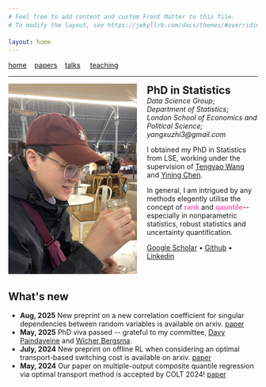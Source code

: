 ```yaml
---
# Feel free to add content and custom Front Matter to this file.
# To modify the layout, see https://jekyllrb.com/docs/themes/#overriding-theme-defaults

layout: home
---
```

[home](/index.markdown/)&nbsp;&nbsp;&nbsp;&nbsp;[papers](/papers/)&nbsp;&nbsp;&nbsp;&nbsp;[talks](/talks/)
&nbsp;&nbsp;&nbsp;&nbsp;[teaching](/teaching/)

<hr />
<div class="intro" style="display: flex; align-items: flex-start; gap: 20px;">
    <div class="image-container" style="flex-shrink: 0;">
        <img src="assets/me.jpg" alt="Portrait of Xuzhi" width="260" height = "385" class="header_img" />
    </div>
    <div class="text-container">
        <strong style="font-size: 16pt;">PhD in Statistics</strong><br />
        <div style="font-style: italic">
        Data Science Group;<br />
        Department of Statistics;<br />
        London School of Economics and Political Science; <br />
        yangxuzhi3@gmail.com
        </div>
        <p>
        I obtained my PhD in Statistics from LSE, working under the supervision of <a  href = "https://personal.lse.ac.uk/wangt60">Tengyao Wang</a> and <a  href = "https://personal.lse.ac.uk/cheny100/">Yining Chen</a>. 
        </p>
        <p>
        In general, I am intrigued by any methods elegently utilise the concept of <span style = "color:#FF69B4; font-weight: bold">rank</span> and <span style = "color:#FF69B4; font-weight: bold">qauntile</span>--especially in nonparametric statistics, robust statistics and uncertainty quantification.
        </p>
        <span>
        <a href="https://scholar.google.com/citations?user=XnH5giYAAAAJ&hl=en&oi=sra">Google Scholar</a>
        &bull;
        <a href="https://github.com/YANG1030">Github</a>
        &bull; 
        <a href="https://www.linkedin.com/in/xuzhi-yang-9257871b1/">Linkedin</a>
        </span>
    </div>
</div>


## What's new
- **Aug, 2025** New preprint on a new correlation coefficient for singular dependencies between random variables is available on arxiv. [paper](/assets/papers/CovCorr.pdf)
- **May, 2025** PhD viva passed -- grateful to my committee, <a href = "https://davy.paindaveine.web.ulb.be/">Davy Paindaveine</a> and <a href="https://stats.lse.ac.uk/bergsma/">Wicher Bergsma</a>. 
- **July, 2024** New preprint on offline RL when considering an optimal transport-based switching cost is available on arxiv. [paper](/assets/papers/SwichingCost.pdf)  
- **May, 2024** Our paper on multiple-output composite quantile regression via optimal transport method is accepted by COLT 2024! [paper](/assets/papers/yang24.pdf) 